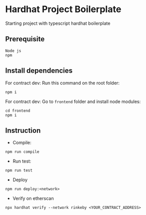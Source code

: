 # Hardhat Project Boilerplate

Starting project with typescript hardhat boilerplate


## Prerequisite
```
Node js
npm
```
## Install dependencies
For contract dev:
Run this command on the root folder:
```
npm i
```

For contract dev:
Go to `frontend` folder and install node modules:
```
cd frontend
npm i

```

## Instruction
- Compile:
```
npm run compile
```
- Run test:
```
npm run test
```
- Deploy
```
npm run deploy:<network>
```
- Verify on etherscan
```
npx hardhat verify --network rinkeby <YOUR_CONTRACT_ADDRESS>
```

